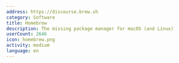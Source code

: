 ```yaml
---
address: https://discourse.brew.sh
category: Software
title: Homebrew
description: The missing package manager for macOS (and Linux)
userCount: 2646
icon: homebrew.png
activity: medium
language: en
---
```


